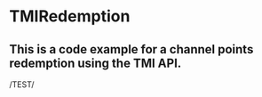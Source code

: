 # TMIRedemption

This is a code example for a channel points redemption using the TMI API.
------------------------------------------------------------------------


/TEST/

